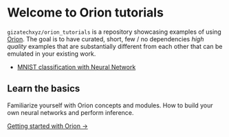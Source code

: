 # Welcome to Orion tutorials

`gizatechxyz/orion_tutorials` is a repository showcasing examples of using [Orion](https://github.com/gizatechxyz/orion). The goal is to have curated, short, few / no dependencies _high quality_ examples that are substantially different from each other that can be emulated in your existing work.

- [MNIST classification with Neural Network](./mnist_nn/QAT_MNIST_MLP.ipynb)

## Learn the basics

Familiarize yourself with Orion concepts and modules. How to build your own neural networks and perform inference.

[Getting started with Orion →](https://orion.gizatech.xyz/welcome/readme)